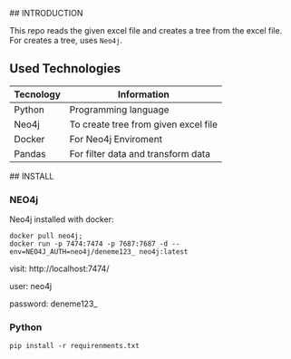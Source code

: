 ## INTRODUCTION

This repo reads the given excel file and creates a tree from the excel file. For creates a tree, uses `Neo4j`.

## Used Technologies

Tecnology | Information
----------|------------
Python | Programming language
Neo4j     | To create tree from given excel file
Docker    | For Neo4j Enviroment
Pandas    | For filter data and transform data

## INSTALL

### NEO4j

Neo4j installed with docker:

```
docker pull neo4j;
docker run -p 7474:7474 -p 7687:7687 -d --env=NEO4J_AUTH=neo4j/deneme123_ neo4j:latest
```
visit: http://localhost:7474/

user: neo4j

password: deneme123_

### Python

```
pip install -r requirenments.txt
```